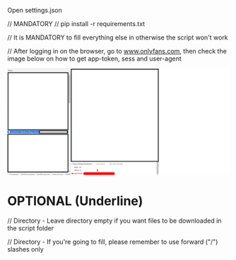 Open settings.json

// MANDATORY
  // pip install -r requirements.txt

  // It is MANDATORY to fill everything else in otherwise the script won't work

  // After logging in on the browser, go to www.onlyfans.com, then check the image below on how to get app-token, sess and user-agent

  ![app-token](Examples/1.png)

  
OPTIONAL (Underline)
=============

  // Directory - Leave directory empty if you want files to be downloaded in the script folder

  // Directory - If you're going to fill, please remember to use forward ("/") slashes only
